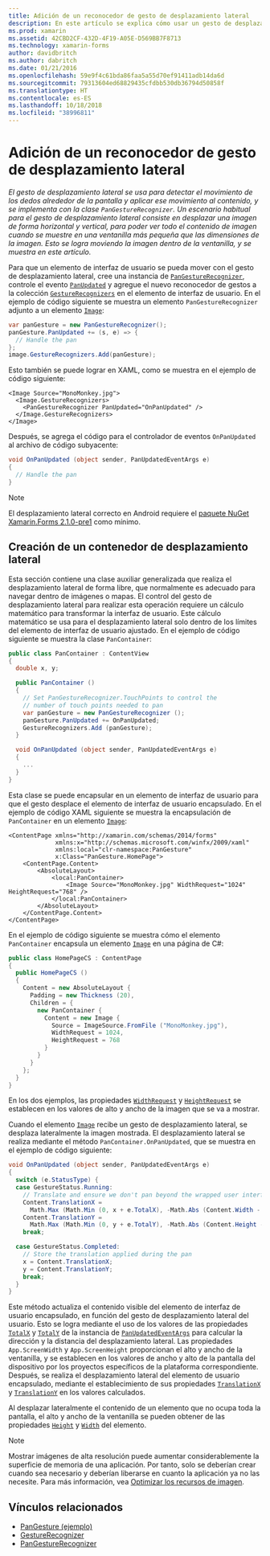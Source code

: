 ```yaml
---
title: Adición de un reconocedor de gesto de desplazamiento lateral
description: En este artículo se explica cómo usar un gesto de desplazamiento lateral para desplazar una imagen de forma horizontal y vertical, a fin de poder ver todo el contenido de imagen cuando se muestre en una ventanilla más pequeña que las dimensiones de la imagen.
ms.prod: xamarin
ms.assetid: 42CBD2CF-432D-4F19-A05E-D569BB7F8713
ms.technology: xamarin-forms
author: davidbritch
ms.author: dabritch
ms.date: 01/21/2016
ms.openlocfilehash: 59e9f4c61bda86faa5a55d70ef91411adb14da6d
ms.sourcegitcommit: 79313604ed68829435cfdbb530db36794d50858f
ms.translationtype: HT
ms.contentlocale: es-ES
ms.lasthandoff: 10/18/2018
ms.locfileid: "38996811"
---
```

# <a name="adding-a-pan-gesture-recognizer"></a>Adición de un reconocedor de gesto de desplazamiento lateral

_El gesto de desplazamiento lateral se usa para detectar el movimiento de los dedos alrededor de la pantalla y aplicar ese movimiento al contenido, y se implementa con la clase `PanGestureRecognizer`. Un escenario habitual para el gesto de desplazamiento lateral consiste en desplazar una imagen de forma horizontal y vertical, para poder ver todo el contenido de imagen cuando se muestre en una ventanilla más pequeña que las dimensiones de la imagen. Esto se logra moviendo la imagen dentro de la ventanilla, y se muestra en este artículo._

Para que un elemento de interfaz de usuario se pueda mover con el gesto de desplazamiento lateral, cree una instancia de [`PanGestureRecognizer`](xref:Xamarin.Forms.PanGestureRecognizer), controle el evento [`PanUpdated`](xref:Xamarin.Forms.PanGestureRecognizer.PanUpdated) y agregue el nuevo reconocedor de gestos a la colección [`GestureRecognizers`](xref:Xamarin.Forms.View.GestureRecognizers) en el elemento de interfaz de usuario. En el ejemplo de código siguiente se muestra un elemento `PanGestureRecognizer` adjunto a un elemento [`Image`](xref:Xamarin.Forms.Image):

```csharp
var panGesture = new PanGestureRecognizer();
panGesture.PanUpdated += (s, e) => {
  // Handle the pan
};
image.GestureRecognizers.Add(panGesture);
```

Esto también se puede lograr en XAML, como se muestra en el ejemplo de código siguiente:

```xaml
<Image Source="MonoMonkey.jpg">
  <Image.GestureRecognizers>
    <PanGestureRecognizer PanUpdated="OnPanUpdated" />
  </Image.GestureRecognizers>
</Image>
```

Después, se agrega el código para el controlador de eventos `OnPanUpdated` al archivo de código subyacente:

```csharp
void OnPanUpdated (object sender, PanUpdatedEventArgs e)
{
  // Handle the pan
}
```

> [!NOTE]
> El desplazamiento lateral correcto en Android requiere el [paquete NuGet Xamarin.Forms 2.1.0-pre1](https://www.nuget.org/packages/Xamarin.Forms/2.1.0.6501-pre1) como mínimo.

## <a name="creating-a-pan-container"></a>Creación de un contenedor de desplazamiento lateral

Esta sección contiene una clase auxiliar generalizada que realiza el desplazamiento lateral de forma libre, que normalmente es adecuado para navegar dentro de imágenes o mapas. El control del gesto de desplazamiento lateral para realizar esta operación requiere un cálculo matemático para transformar la interfaz de usuario. Este cálculo matemático se usa para el desplazamiento lateral solo dentro de los límites del elemento de interfaz de usuario ajustado. En el ejemplo de código siguiente se muestra la clase `PanContainer`:

```csharp
public class PanContainer : ContentView
{
  double x, y;

  public PanContainer ()
  {
    // Set PanGestureRecognizer.TouchPoints to control the
    // number of touch points needed to pan
    var panGesture = new PanGestureRecognizer ();
    panGesture.PanUpdated += OnPanUpdated;
    GestureRecognizers.Add (panGesture);
  }

  void OnPanUpdated (object sender, PanUpdatedEventArgs e)
  {
    ...
  }
}
```

Esta clase se puede encapsular en un elemento de interfaz de usuario para que el gesto desplace el elemento de interfaz de usuario encapsulado. En el ejemplo de código XAML siguiente se muestra la encapsulación de `PanContainer` en un elemento [`Image`](xref:Xamarin.Forms.Image):

```xaml
<ContentPage xmlns="http://xamarin.com/schemas/2014/forms"
             xmlns:x="http://schemas.microsoft.com/winfx/2009/xaml"
             xmlns:local="clr-namespace:PanGesture"
             x:Class="PanGesture.HomePage">
    <ContentPage.Content>
        <AbsoluteLayout>
            <local:PanContainer>
                <Image Source="MonoMonkey.jpg" WidthRequest="1024" HeightRequest="768" />
            </local:PanContainer>
        </AbsoluteLayout>
    </ContentPage.Content>
</ContentPage>
```

En el ejemplo de código siguiente se muestra cómo el elemento `PanContainer` encapsula un elemento [`Image`](xref:Xamarin.Forms.Image) en una página de C#:

```csharp
public class HomePageCS : ContentPage
{
  public HomePageCS ()
  {
    Content = new AbsoluteLayout {
      Padding = new Thickness (20),
      Children = {
        new PanContainer {
          Content = new Image {
            Source = ImageSource.FromFile ("MonoMonkey.jpg"),
            WidthRequest = 1024,
            HeightRequest = 768
          }
        }
      }
    };
  }
}
```

En los dos ejemplos, las propiedades [`WidthRequest`](xref:Xamarin.Forms.VisualElement.WidthRequest) y [`HeightRequest`](xref:Xamarin.Forms.VisualElement.HeightRequest) se establecen en los valores de alto y ancho de la imagen que se va a mostrar.

Cuando el elemento [`Image`](xref:Xamarin.Forms.Image) recibe un gesto de desplazamiento lateral, se desplaza lateralmente la imagen mostrada. El desplazamiento lateral se realiza mediante el método `PanContainer.OnPanUpdated`, que se muestra en el ejemplo de código siguiente:

```csharp
void OnPanUpdated (object sender, PanUpdatedEventArgs e)
{
  switch (e.StatusType) {
  case GestureStatus.Running:
    // Translate and ensure we don't pan beyond the wrapped user interface element bounds.
    Content.TranslationX =
      Math.Max (Math.Min (0, x + e.TotalX), -Math.Abs (Content.Width - App.ScreenWidth));
    Content.TranslationY =
      Math.Max (Math.Min (0, y + e.TotalY), -Math.Abs (Content.Height - App.ScreenHeight));
    break;

  case GestureStatus.Completed:
    // Store the translation applied during the pan
    x = Content.TranslationX;
    y = Content.TranslationY;
    break;
  }
}
```

Este método actualiza el contenido visible del elemento de interfaz de usuario encapsulado, en función del gesto de desplazamiento lateral del usuario. Esto se logra mediante el uso de los valores de las propiedades [`TotalX`](xref:Xamarin.Forms.PanUpdatedEventArgs.TotalX) y [`TotalY`](xref:Xamarin.Forms.PanUpdatedEventArgs.TotalY) de la instancia de [`PanUpdatedEventArgs`](xref:Xamarin.Forms.PanUpdatedEventArgs) para calcular la dirección y la distancia del desplazamiento lateral. Las propiedades `App.ScreenWidth` y `App.ScreenHeight` proporcionan el alto y ancho de la ventanilla, y se establecen en los valores de ancho y alto de la pantalla del dispositivo por los proyectos específicos de la plataforma correspondiente. Después, se realiza el desplazamiento lateral del elemento de usuario encapsulado, mediante el establecimiento de sus propiedades [`TranslationX`](xref:Xamarin.Forms.VisualElement.TranslationX) y [`TranslationY`](xref:Xamarin.Forms.VisualElement.TranslationY) en los valores calculados.

Al desplazar lateralmente el contenido de un elemento que no ocupa toda la pantalla, el alto y ancho de la ventanilla se pueden obtener de las propiedades [`Height`](xref:Xamarin.Forms.VisualElement.Height) y [`Width`](xref:Xamarin.Forms.VisualElement.Width) del elemento.

> [!NOTE]
> Mostrar imágenes de alta resolución puede aumentar considerablemente la superficie de memoria de una aplicación. Por tanto, solo se deberían crear cuando sea necesario y deberían liberarse en cuanto la aplicación ya no las necesite. Para más información, vea [Optimizar los recursos de imagen](~/xamarin-forms/deploy-test/performance.md#optimizeimages).

## <a name="related-links"></a>Vínculos relacionados

- [PanGesture (ejemplo)](https://developer.xamarin.com/samples/xamarin-forms/WorkingWithGestures/PanGesture/)
- [GestureRecognizer](xref:Xamarin.Forms.GestureRecognizer)
- [PanGestureRecognizer](xref:Xamarin.Forms.PanGestureRecognizer)
